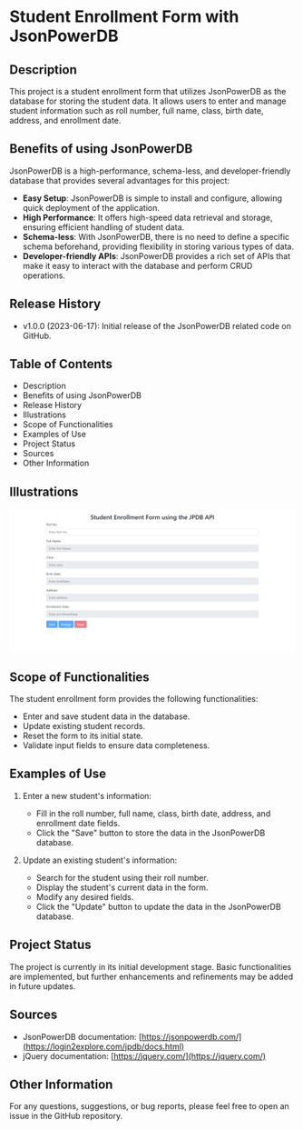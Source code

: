 # Student Enrollment Form with JsonPowerDB

## Description
This project is a student enrollment form that utilizes JsonPowerDB as the database for storing the student data. It allows users to enter and manage student information such as roll number, full name, class, birth date, address, and enrollment date.

## Benefits of using JsonPowerDB
JsonPowerDB is a high-performance, schema-less, and developer-friendly database that provides several advantages for this project:
- **Easy Setup**: JsonPowerDB is simple to install and configure, allowing quick deployment of the application.
- **High Performance**: It offers high-speed data retrieval and storage, ensuring efficient handling of student data.
- **Schema-less**: With JsonPowerDB, there is no need to define a specific schema beforehand, providing flexibility in storing various types of data.
- **Developer-friendly APIs**: JsonPowerDB provides a rich set of APIs that make it easy to interact with the database and perform CRUD operations.

## Release History
- v1.0.0 (2023-06-17): Initial release of the JsonPowerDB related code on GitHub.

## Table of Contents
- Description
- Benefits of using JsonPowerDB
- Release History
- Illustrations
- Scope of Functionalities
- Examples of Use
- Project Status
- Sources
- Other Information

## Illustrations
![Student Enrollment Form](screenshots/form.png)

## Scope of Functionalities
The student enrollment form provides the following functionalities:
- Enter and save student data in the database.
- Update existing student records.
- Reset the form to its initial state.
- Validate input fields to ensure data completeness.

## Examples of Use
1. Enter a new student's information:
   - Fill in the roll number, full name, class, birth date, address, and enrollment date fields.
   - Click the "Save" button to store the data in the JsonPowerDB database.

2. Update an existing student's information:
   - Search for the student using their roll number.
   - Display the student's current data in the form.
   - Modify any desired fields.
   - Click the "Update" button to update the data in the JsonPowerDB database.

## Project Status
The project is currently in its initial development stage. Basic functionalities are implemented, but further enhancements and refinements may be added in future updates.

## Sources
- JsonPowerDB documentation: [https://jsonpowerdb.com/](https://login2explore.com/jpdb/docs.html)
- jQuery documentation: [https://jquery.com/](https://jquery.com/)

## Other Information
For any questions, suggestions, or bug reports, please feel free to open an issue in the GitHub repository.

